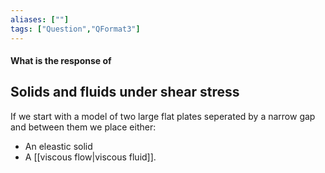 ```yaml
---
aliases: [""]
tags: ["Question","QFormat3"]
---
```


#### What is the response of
## Solids and fluids under shear stress
If we start with a model of two large flat plates seperated by a narrow gap and between them we place either:
- An eleastic solid
- A [[viscous flow|viscous fluid]].

